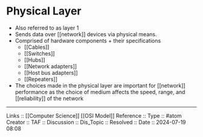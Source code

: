 # Physical Layer

- Also referred to as layer 1
- Sends data over [[network]] devices via physical means.
- Comprised of hardware components + their specifications
	- [[Cables]]
	- [[Switches]]
	- [[Hubs]]
	- [[Network adapters]]
	- [[Host bus adapters]]
	- [[Repeaters]]
- The choices made in the physical layer are important for [[network]] performance as the choice of medium affects the speed, range, and [[reliability]] of the network

---
Links :: [[Computer Science]] [[OSI Model]]
Reference ::
Type :: #atom
Creator ::
TAF ::
Discussion ::
Dis_Topic :: 
Resolved ::
Date :: 2024-07-19 08:08
